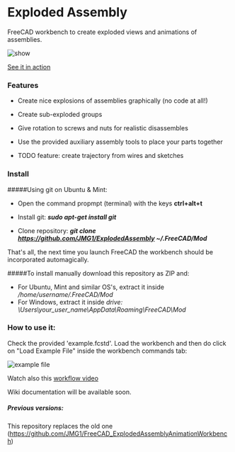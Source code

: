 # Exploded Assembly
FreeCAD workbench to create exploded views and animations of assemblies.

![show](http://2.bp.blogspot.com/-Og8hzXXrAS0/VuaVxWhcKEI/AAAAAAAACv4/MCYpnIEPUrgeOrYIxr9ZoGqXdT9_bszjQ/s1600/Captura%2Bde%2Bpantalla%2Bde%2B2016-03-14%2B09%253A32%253A47.png)

[See it in action](https://www.youtube.com/watch?v=lzYR7I2h7KQ)

### Features

* Create nice explosions of assemblies graphically (no code at all!)

* Create sub-exploded groups

* Give rotation to screws and nuts for realistic disassembles

* Use the provided auxiliary assembly tools to place your parts together

* TODO feature: create trajectory from wires and sketches


### Install
#####Using git on Ubuntu & Mint:
- Open the command propmpt (terminal) with the keys **ctrl+alt+t**

- Install git:  ***sudo apt-get install git***

- Clone repository:  ***git clone https://github.com/JMG1/ExplodedAssembly ~/.FreeCAD/Mod***

That's all, the next time you launch FreeCAD the workbench should be incorporated automagically.

#####To install manually download this repository as ZIP and:
- For Ubuntu, Mint and similar OS's, extract it inside */home/username/.FreeCAD/Mod*
- For Windows, extract it inside *drive: \Users\your_user_name\AppData\Roaming\FreeCAD\Mod*


### How to use it:

Check the provided 'example.fcstd'.
Load the workbench and then do click on "Load Example File" inside the workbench commands tab:

![example file](https://1.bp.blogspot.com/-FeveiMS2BKc/Vus6ahKVNAI/AAAAAAAACwE/p01Ry20Wr9QZhCPhkXtTXWtdJkY29EAYQ/s1600/rCaptura%2Bde%2Bpantalla%2Bde%2B2016-03-18%2B00%253A11%253A22.png)

Watch also this [workflow video](https://www.youtube.com/watch?v=t72qdG772Q8&feature=youtu.be)

Wiki documentation will be available soon.
  
##### Previous versions:
This repository replaces the old one (https://github.com/JMG1/FreeCAD_ExplodedAssemblyAnimationWorkbench) 
